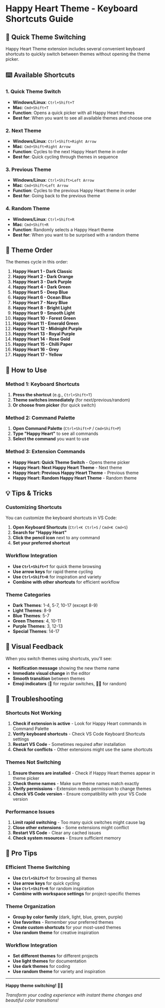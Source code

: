 # Happy Heart Theme - Keyboard Shortcuts Guide

## 🎨 Quick Theme Switching

Happy Heart Theme extension includes several convenient keyboard shortcuts to quickly switch between themes without opening the theme picker.

## ⌨️ Available Shortcuts

### 1. Quick Theme Switch
- **Windows/Linux**: `Ctrl+Shift+T`
- **Mac**: `Cmd+Shift+T`
- **Function**: Opens a quick picker with all Happy Heart themes
- **Best for**: When you want to see all available themes and choose one

### 2. Next Theme
- **Windows/Linux**: `Ctrl+Shift+Right Arrow`
- **Mac**: `Cmd+Shift+Right Arrow`
- **Function**: Cycles to the next Happy Heart theme in order
- **Best for**: Quick cycling through themes in sequence

### 3. Previous Theme
- **Windows/Linux**: `Ctrl+Shift+Left Arrow`
- **Mac**: `Cmd+Shift+Left Arrow`
- **Function**: Cycles to the previous Happy Heart theme in order
- **Best for**: Going back to the previous theme

### 4. Random Theme
- **Windows/Linux**: `Ctrl+Shift+R`
- **Mac**: `Cmd+Shift+R`
- **Function**: Randomly selects a Happy Heart theme
- **Best for**: When you want to be surprised with a random theme

## 🎯 Theme Order

The themes cycle in this order:

1. **Happy Heart 1 - Dark Classic**
2. **Happy Heart 2 - Dark Orange**
3. **Happy Heart 3 - Dark Purple**
4. **Happy Heart 4 - Dark Green**
5. **Happy Heart 5 - Deep Blue**
6. **Happy Heart 6 - Ocean Blue**
7. **Happy Heart 7 - Navy Blue**
8. **Happy Heart 8 - Bright Light**
9. **Happy Heart 9 - Smooth Light**
10. **Happy Heart 10 - Forest Green**
11. **Happy Heart 11 - Emerald Green**
12. **Happy Heart 12 - Midnight Purple**
13. **Happy Heart 13 - Royal Purple**
14. **Happy Heart 14 - Rose Gold**
15. **Happy Heart 15 - Chilli Paper**
16. **Happy Heart 16 - Grey**
17. **Happy Heart 17 - Yellow**

## 🚀 How to Use

### Method 1: Keyboard Shortcuts
1. **Press the shortcut** (e.g., `Ctrl+Shift+T`)
2. **Theme switches immediately** (for next/previous/random)
3. **Or choose from picker** (for quick switch)

### Method 2: Command Palette
1. **Open Command Palette** (`Ctrl+Shift+P` / `Cmd+Shift+P`)
2. **Type "Happy Heart"** to see all commands
3. **Select the command** you want to use

### Method 3: Extension Commands
- **Happy Heart: Quick Theme Switch** - Opens theme picker
- **Happy Heart: Next Happy Heart Theme** - Next theme
- **Happy Heart: Previous Happy Heart Theme** - Previous theme
- **Happy Heart: Random Happy Heart Theme** - Random theme

## 💡 Tips & Tricks

### Customizing Shortcuts
You can customize the keyboard shortcuts in VS Code:

1. **Open Keyboard Shortcuts** (`Ctrl+K Ctrl+S` / `Cmd+K Cmd+S`)
2. **Search for "Happy Heart"**
3. **Click the pencil icon** next to any command
4. **Set your preferred shortcut**

### Workflow Integration
- **Use `Ctrl+Shift+T`** for quick theme browsing
- **Use arrow keys** for rapid theme cycling
- **Use `Ctrl+Shift+R`** for inspiration and variety
- **Combine with other shortcuts** for efficient workflow

### Theme Categories
- **Dark Themes**: 1-4, 5-7, 10-17 (except 8-9)
- **Light Themes**: 8-9
- **Blue Themes**: 5-7
- **Green Themes**: 4, 10-11
- **Purple Themes**: 3, 12-13
- **Special Themes**: 14-17

## 🎨 Visual Feedback

When you switch themes using shortcuts, you'll see:
- **Notification message** showing the new theme name
- **Immediate visual change** in the editor
- **Smooth transition** between themes
- **Emoji indicators** (🎨 for regular switches, 🎲🎨 for random)

## 🔧 Troubleshooting

### Shortcuts Not Working
1. **Check if extension is active** - Look for Happy Heart commands in Command Palette
2. **Verify keyboard shortcuts** - Check VS Code Keyboard Shortcuts settings
3. **Restart VS Code** - Sometimes required after installation
4. **Check for conflicts** - Other extensions might use the same shortcuts

### Themes Not Switching
1. **Ensure themes are installed** - Check if Happy Heart themes appear in theme picker
2. **Check theme names** - Make sure theme names match exactly
3. **Verify permissions** - Extension needs permission to change themes
4. **Check VS Code version** - Ensure compatibility with your VS Code version

### Performance Issues
1. **Limit rapid switching** - Too many quick switches might cause lag
2. **Close other extensions** - Some extensions might conflict
3. **Restart VS Code** - Clear any cached issues
4. **Check system resources** - Ensure sufficient memory

## 🎉 Pro Tips

### Efficient Theme Switching
- **Use `Ctrl+Shift+T`** for browsing all themes
- **Use arrow keys** for quick cycling
- **Use `Ctrl+Shift+R`** for random inspiration
- **Combine with workspace settings** for project-specific themes

### Theme Organization
- **Group by color family** (dark, light, blue, green, purple)
- **Use favorites** - Remember your preferred themes
- **Create custom shortcuts** for your most-used themes
- **Use random theme** for creative inspiration

### Workflow Integration
- **Set different themes** for different projects
- **Use light themes** for documentation
- **Use dark themes** for coding
- **Use random theme** for variety and inspiration

---

**Happy theme switching! 🎨✨**

*Transform your coding experience with instant theme changes and beautiful color transitions!*
